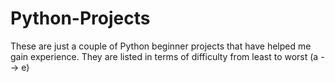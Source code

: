 # Python-Projects
These are just a couple of Python beginner projects that have helped me gain experience.
They are listed in terms of difficulty from least to worst (a  -->  e) 

